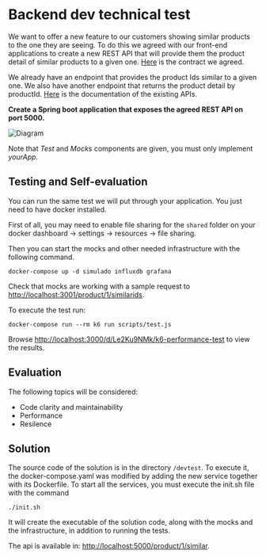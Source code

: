 # Backend dev technical test
We want to offer a new feature to our customers showing similar products to the one they are seeing. To do this we agreed with our front-end applications to create a new REST API that will provide them the product detail of similar products to a given one. [Here](./similarProducts.yaml) is the contract we agreed.

We already have an endpoint that provides the product Ids similar to a given one. We also have another endpoint that returns the product detail by productId. [Here](./existingApis.yaml) is the documentation of the existing APIs.

**Create a Spring boot application that exposes the agreed REST API on port 5000.**

![Diagram](./assets/diagram.jpg "Diagram")

Note that _Test_ and _Mocks_ components are given, you must only implement _yourApp_.

## Testing and Self-evaluation
You can run the same test we will put through your application. You just need to have docker installed.

First of all, you may need to enable file sharing for the `shared` folder on your docker dashboard -> settings -> resources -> file sharing.

Then you can start the mocks and other needed infrastructure with the following command.
```
docker-compose up -d simulado influxdb grafana
```
Check that mocks are working with a sample request to [http://localhost:3001/product/1/similarids](http://localhost:3001/product/1/similarids).

To execute the test run:
```
docker-compose run --rm k6 run scripts/test.js
```
Browse [http://localhost:3000/d/Le2Ku9NMk/k6-performance-test](http://localhost:3000/d/Le2Ku9NMk/k6-performance-test) to view the results.

## Evaluation
The following topics will be considered:
- Code clarity and maintainability
- Performance
- Resilence
## Solution
The source code of the solution is in the directory `/devtest`. To execute it, the docker-compose.yaml was modified by adding the new service together with its Dockerfile. To start all the services, you must execute the init.sh file with the command 
``` 
./init.sh
``` 
It will create the executable of the solution code, along with the mocks and the infrastructure, in addition to running the tests.

The api is available in:
  [http://localhost:5000/product/1/similar](http://localhost:5000/product/1/similar).